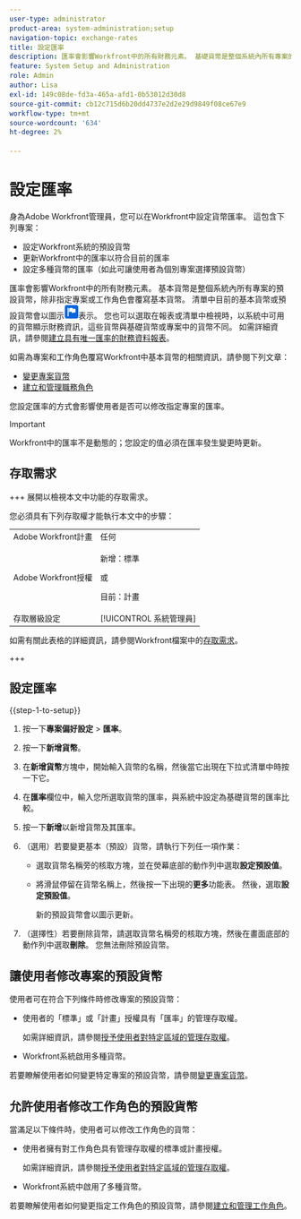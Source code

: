 ```yaml
---
user-type: administrator
product-area: system-administration;setup
navigation-topic: exchange-rates
title: 設定匯率
description: 匯率會影響Workfront中的所有財務元素。 基礎貨幣是整個系統內所有專案的預設貨幣。
feature: System Setup and Administration
role: Admin
author: Lisa
exl-id: 149c08de-fd3a-465a-afd1-0b53012d30d8
source-git-commit: cb12c715d6b20dd4737e2d2e29d9849f08ce67e9
workflow-type: tm+mt
source-wordcount: '634'
ht-degree: 2%

---
```


# 設定匯率

<!--
<p data-mc-conditions="QuicksilverOrClassic.Draft mode">*** DON'T DELETE, DRAFT OR HIDE THIS ARTICLE. IT IS LINKED TO THE PRODUCT, THROUGH THE CONTEXT SENSITIVE HELP LINKS. **</p>
-->

身為Adobe Workfront管理員，您可以在Workfront中設定貨幣匯率。 這包含下列專案：

* 設定Workfront系統的預設貨幣
* 更新Workfront中的匯率以符合目前的匯率
* 設定多種貨幣的匯率（如此可讓使用者為個別專案選擇預設貨幣）

匯率會影響Workfront中的所有財務元素。 基本貨幣是整個系統內所有專案的預設貨幣，除非指定專案或工作角色會覆寫基本貨幣。 清單中目前的基本貨幣或預設貨幣會以圖示![預設貨幣圖示](assets/default-icon.png)表示。 您也可以選取在報表或清單中檢視時，以系統中可用的貨幣顯示財務資訊，這些貨幣與基礎貨幣或專案中的貨幣不同。 如需詳細資訊，請參閱[建立具有唯一匯率的財務資料報表](../../../reports-and-dashboards/reports/creating-and-managing-reports/create-financial-data-reports-unique-exchange-rates.md)。

如需為專案和工作角色覆寫Workfront中基本貨幣的相關資訊，請參閱下列文章：

* [變更專案貨幣](../../../manage-work/projects/project-finances/change-project-currency.md)
* [建立和管理職務角色](../../../administration-and-setup/set-up-workfront/organizational-setup/create-manage-job-roles.md)

您設定匯率的方式會影響使用者是否可以修改指定專案的匯率。

>[!IMPORTANT]
>
>Workfront中的匯率不是動態的；您設定的值必須在匯率發生變更時更新。

## 存取需求

+++ 展開以檢視本文中功能的存取需求。

您必須具有下列存取權才能執行本文中的步驟：

<table style="table-layout:auto"> 
 <col> 
 <col> 
 <tbody> 
  <tr> 
   <td role="rowheader">Adobe Workfront計畫</td> 
   <td>任何</td> 
  </tr> 
  <tr> 
  <tr> 
   <td role="rowheader">Adobe Workfront授權</td> 
   <td><p>新增：標準</p>
       <p>或</p>
       <p>目前：計畫</p></td>
  </tr> 
  </tr> 
  <tr> 
   <td role="rowheader">存取層級設定</td> 
   <td>[!UICONTROL 系統管理員]</td>
  </tr> 
 </tbody> 
</table>

如需有關此表格的詳細資訊，請參閱Workfront檔案中的[存取需求](/help/quicksilver/administration-and-setup/add-users/access-levels-and-object-permissions/access-level-requirements-in-documentation.md)。

+++

## 設定匯率

{{step-1-to-setup}}

1. 按一下&#x200B;**專案偏好設定** > **匯率**。

1. 按一下&#x200B;**新增貨幣**。
1. 在&#x200B;**新增貨幣**&#x200B;方塊中，開始輸入貨幣的名稱，然後當它出現在下拉式清單中時按一下它。
1. 在&#x200B;**匯率**&#x200B;欄位中，輸入您所選取貨幣的匯率，與系統中設定為基礎貨幣的匯率比較。
1. 按一下&#x200B;**新增**&#x200B;以新增貨幣及其匯率。
1. （選用）若要變更基本（預設）貨幣，請執行下列任一項作業：

   * 選取貨幣名稱旁的核取方塊，並在熒幕底部的動作列中選取&#x200B;**設定預設值**。
   * 將滑鼠停留在貨幣名稱上，然後按一下出現的&#x200B;**更多**&#x200B;功能表。 然後，選取&#x200B;**設定預設值**。

     新的預設貨幣會以圖示更新。

1. （選擇性）若要刪除貨幣，請選取貨幣名稱旁的核取方塊，然後在畫面底部的動作列中選取&#x200B;**刪除**。 您無法刪除預設貨幣。

## 讓使用者修改專案的預設貨幣

使用者可在符合下列條件時修改專案的預設貨幣：

* 使用者的「標準」或「計畫」授權具有「匯率」的管理存取權。

  如需詳細資訊，請參閱[授予使用者對特定區域的管理存取權](../../../administration-and-setup/add-users/configure-and-grant-access/grant-users-admin-access-certain-areas.md)。

* Workfront系統啟用多種貨幣。

若要瞭解使用者如何變更特定專案的預設貨幣，請參閱[變更專案貨幣](../../../manage-work/projects/project-finances/change-project-currency.md)。

## 允許使用者修改工作角色的預設貨幣

當滿足以下條件時，使用者可以修改工作角色的貨幣：

* 使用者擁有對工作角色具有管理存取權的標準或計畫授權。

  如需詳細資訊，請參閱[授予使用者對特定區域的管理存取權](../../../administration-and-setup/add-users/configure-and-grant-access/grant-users-admin-access-certain-areas.md)。

* Workfront系統中啟用了多種貨幣。

若要瞭解使用者如何變更指定工作角色的預設貨幣，請參閱[建立和管理工作角色](../../../administration-and-setup/set-up-workfront/organizational-setup/create-manage-job-roles.md)。


<!--The default currency is the currency that is used as the default for all projects and reports throughout the system. The current default is indicated with an icon ![Default currency icon](assets/default-icon.png).-->
